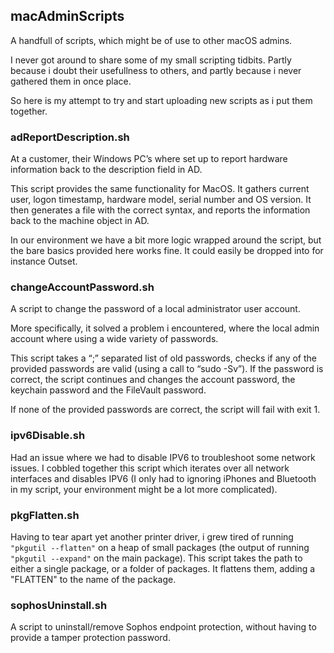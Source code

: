 ## macAdminScripts
A handfull of scripts, which might be of use to other macOS admins.

I never got around to share some of my small scripting tidbits. Partly because i doubt their usefullness to others, and partly because i never gathered them in once place.

So here is my attempt to try and start uploading new scripts as i put them together.


### adReportDescription.sh
At a customer, their Windows PC’s where set up to report hardware information back to the description field in AD.

This script provides the same functionality for MacOS. It gathers current user, logon timestamp, hardware model, serial number and OS version.
It then generates a file with the correct syntax, and reports the information back to the machine object in AD.

In our environment we have a bit more logic wrapped around the script, but the bare basics provided here works fine. It could easily be dropped into for instance Outset.

### changeAccountPassword.sh
A script to change the password of a local administrator user account.

More specifically, it solved a problem i encountered, where the local admin account where using a wide variety of passwords.

This script takes a “;” separated list of old passwords, checks if any of the provided passwords are valid (using a call to “sudo -Sv”). If the password is correct, the script continues and changes the account password, the keychain password and the FileVault password.

If none of the provided passwords are correct, the script will fail with exit 1.

### ipv6Disable.sh
Had an issue where we had to disable IPV6 to troubleshoot some network issues. I cobbled together this script which iterates over all network interfaces and disables IPV6 (I only had to ignoring iPhones and Bluetooth in my script, your environment might be a lot more complicated).

### pkgFlatten.sh
Having to tear apart yet another printer driver, i grew tired of running `"pkgutil --flatten"` on a heap of small packages (the output of running `"pkgutil --expand"` on the main package). This script takes the path to either a single package, or a folder of packages. It flattens them, adding a "FLATTEN" to the name of the package.

### sophosUninstall.sh
A script to uninstall/remove Sophos endpoint protection, without having to provide a tamper protection password.